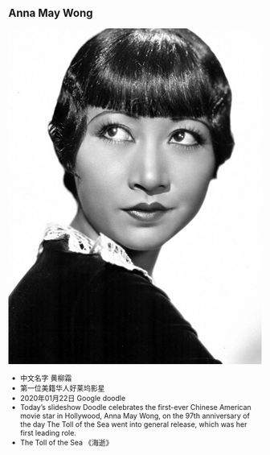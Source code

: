 <!-- 
title: Anna May Wong
from: google
create: 2020-01-22
tags: person,history
-->

## Anna May Wong

![Anna May Wong](https://raw.githubusercontent.com/TongCui/icards/master/notebooks/tong/images/anna_may_wong.jpg)

- 中文名字 黄柳霜
- 第一位美籍华人好莱坞影星
- 2020年01月22日 Google doodle
- Today’s slideshow Doodle celebrates the first-ever Chinese American movie star in Hollywood, Anna May Wong, on the 97th anniversary of the day The Toll of the Sea went into general release, which was her first leading role.
- The Toll of the Sea 《海逝》
